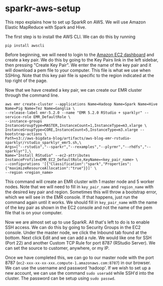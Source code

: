 # sparkr-aws-setup

This repo explains how to set up SparkR on AWS. We will use Amazon Elastic MapReduce with Spark and Hive.

The first step is to install the AWS CLI. We can do this by running

```
pip install awscli
```

Before beginning, we will need to login to the [Amazon EC2 dashboard](https://console.aws.amazon.com/ec2/) and create a key pair. We do this by going to the Key Pairs link in the left sidebar, then pressing "Create Key Pair". We enter the name of the key pair and it will download a pem file to your computer. This file is what we use when SSHing. Note that this key pair file is specific to the region indicated at the top right of the page.

Now that we have created a key pair, we can create our EMR cluster through the command line.

```
aws emr create-cluster --applications Name=Hadoop Name=Spark Name=Hive Name=Pig Name=Tez Name=Ganglia \
--release-label emr-5.2.0 --name "EMR 5.2.0 RStudio + sparklyr" --service-role EMR_DefaultRole \
--instance-groups InstanceGroupType=MASTER,InstanceCount=1,InstanceType=m3.xlarge \
InstanceGroupType=CORE,InstanceCount=5,InstanceType=m3.xlarge --bootstrap-actions \
Path=s3://aws-bigdata-blog/artifacts/aws-blog-emr-rstudio-sparklyr/rstudio_sparklyr_emr5.sh,\
Args=["--rstudio","--sparkr","--rexamples","--plyrmr","--rhdfs","--sparklyr"],\
Name="Install RStudio" --ec2-attributes InstanceProfile=EMR_EC2_DefaultRole,KeyName=<key_pair_name> \
--configurations '[{"Classification":"spark","Properties":{"maximizeResourceAllocation":"true"}}]' \
--region <region_name>
```

This command will create an EMR cluster with 1 master node and 5 worker nodes. Note that we will need to fill in `key_pair_name` and `region_name` with the desired key pair and region. Sometimes this will throw a bootstrap error, which we will see in the EMR console. If that happens, just run the command again until it works. We should fill in `key_pair_name` with the name of the key pair as shown in the EC2 console and not the name of the pem file that is on your computer.

Now we are almost set up to use SparkR. All that's left to do is to enable SSH access. We can do this by going to Security Groups in the EC2 console. Under the master node, we click the Inbound tab found at the bottom. Next click Edit and we can add a rule. We would like one for SSH (Port 22) and another Custom TCP Rule for port 8787 (RStudio Server). We can set the source to customer, anywhere, or my IP.

Once we have completed this, we can go to our master node with the port 8787 (`ec2-xxx-xx-xx-xxx.compute-1.amazonaws.com:8787`) in our browser. We can use the username and password 'hadoop'. If we wish to set up a new account, we can use the command `sudo useradd` while SSH'd into the cluster. The password can be setup using `sudo passwd`.
